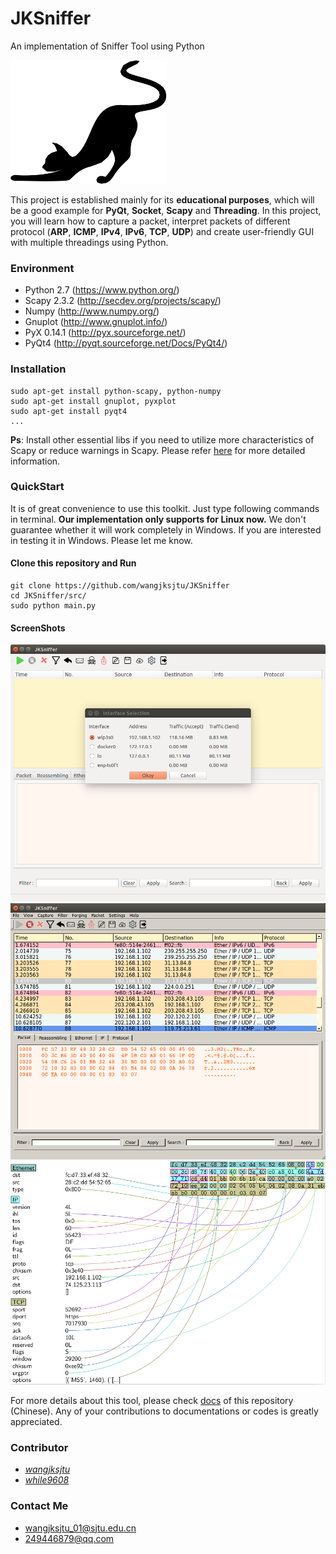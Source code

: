 # JKSniffer
An implementation of Sniffer Tool using Python

![icon](https://github.com/wangjksjtu/JKSniffer/blob/master/src/icon/icon.png)

This project is established mainly for its __educational purposes__, which will be a good example for __PyQt__, __Socket__, __Scapy__ and __Threading__. In this project, you will learn how to capture a packet, interpret packets of different protocol (__ARP__, __ICMP__, __IPv4__,  __IPv6__, __TCP__, __UDP__) and create user-friendly GUI with multiple threadings using Python.

### Environment ###
- Python 2.7 (https://www.python.org/)
- Scapy 2.3.2 (http://secdev.org/projects/scapy/)
- Numpy (http://www.numpy.org/)
- Gnuplot (http://www.gnuplot.info/)
- PyX 0.14.1 (http://pyx.sourceforge.net/)
- PyQt4 (http://pyqt.sourceforge.net/Docs/PyQt4/)

### Installation ###
    sudo apt-get install python-scapy, python-numpy
    sudo apt-get install gnuplot, pyxplot
    sudo apt-get install pyqt4
    ...

__Ps__: Install other essential libs if you need to utilize more characteristics of Scapy or reduce warnings in Scapy. Please refer [here](http://scapy.readthedocs.io/en/latest/installation.html) for more detailed information.

### QuickStart ###
It is of great convenience to use this toolkit. Just type following commands in terminal. __Our implementation only supports for Linux now.__ We don't guarantee whether it will work completely in Windows. If you are interested in testing it in Windows. Please let me know.

#### Clone this repository and Run ####

    git clone https://github.com/wangjksjtu/JKSniffer
    cd JKSniffer/src/
    sudo python main.py

#### ScreenShots ####

![MainWindow](https://github.com/wangjksjtu/JKSniffer/blob/master/imgs/JKSniffer.png)
![Capturing](https://github.com/wangjksjtu/JKSniffer/blob/master/imgs/JKSniffer2.png)
![TCP Protocol](https://github.com/wangjksjtu/JKSniffer/blob/master/imgs/TCP.png)

For more details about this tool, please check [docs](https://github.com/wangjksjtu/JKSniffer/docs) of this repository (Chinese).
Any of your contributions to documentations or codes is greatly appreciated.

### Contributor ###
- [_wangjksjtu_](https://github.com/wangjksjtu)
- [_while9608_](https://github.com/while9608)

### Contact Me ###
- wangjksjtu_01@sjtu.edu.cn
- 249446879@qq.com
